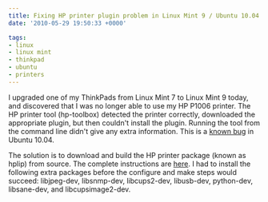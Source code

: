 ```yaml
---
title: Fixing HP printer plugin problem in Linux Mint 9 / Ubuntu 10.04
date: '2010-05-29 19:50:33 +0000'

tags:
- linux
- linux mint
- thinkpad
- ubuntu
- printers
---
```

I upgraded one of my ThinkPads from Linux Mint 7 to Linux Mint 9 today, and discovered that I was no longer able to use my HP P1006 printer.  The HP printer tool (hp-toolbox) detected the printer correctly, downloaded the appropriate plugin, but then couldn't install the plugin.  Running the tool from the command line didn't give any extra information.  This is a [known bug](https://bugs.launchpad.net/ubuntu/+source/hplip/+bug/546809) in Ubuntu 10.04.

The solution is to download and build the HP printer package (known as hplip) from source.  The complete instructions are [here](http://hplipopensource.com/hplip-web/install/manual/distros/ubuntu.html).  I had to install the following extra packages before the configure and make steps would succeed: libjpeg-dev, libsnmp-dev, libcups2-dev, libusb-dev, python-dev, libsane-dev, and libcupsimage2-dev.
